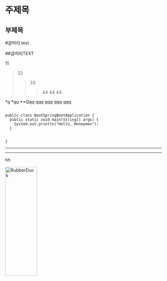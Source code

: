 주제목
=========
부제목
---------

#글머리 text

##글머리TEXT


11
> 22
> >33
> >>44
> >>44
> > >44

*q
*qq
**Qqq
qqq
  qqq
  qqq
  qqq

<code>
public class BootSpringBootApplication {
  public static void main(String[] args) {
    System.out.println("Hello, Honeymon");
  }

}
</code>

- - -

- - -

hh

<img src="/joohyoungkim19940805/gogoda/blob/master/springProject/WebContent/img/1.jpg" width="45%" height="30%" title="px(픽셀) 크기 설정" alt="RubberDuck"></img>
